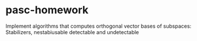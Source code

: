 pasc-homework
=============

Implement algorithms that computes orthogonal vector bases of subspaces: Stabilizers, nestabiusable detectable and undetectable
